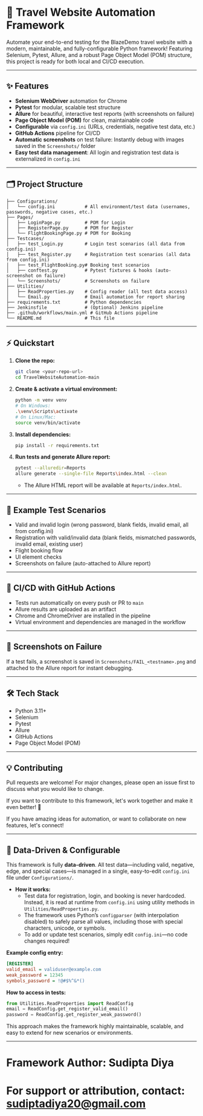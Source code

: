 # 🚀 Travel Website Automation Framework

Automate your end-to-end testing for the BlazeDemo travel website with a modern, maintainable, and fully-configurable Python framework! Featuring Selenium, Pytest, Allure, and a robust Page Object Model (POM) structure, this project is ready for both local and CI/CD execution.

---

## ✨ Features
- **Selenium WebDriver** automation for Chrome
- **Pytest** for modular, scalable test structure
- **Allure** for beautiful, interactive test reports (with screenshots on failure)
- **Page Object Model (POM)** for clean, maintainable code
- **Configurable** via `config.ini` (URLs, credentials, negative test data, etc.)
- **GitHub Actions** pipeline for CI/CD
- **Automatic screenshots** on test failure: Instantly debug with images saved in the `Screenshots/` folder
- **Easy test data management**: All login and registration test data is externalized in `config.ini`

---

## 🗂️ Project Structure
```
├── Configurations/
│   └── config.ini           # All environment/test data (usernames, passwords, negative cases, etc.)
├── Pages/
│   ├── LoginPage.py         # POM for Login
│   ├── RegisterPage.py      # POM for Register
│   └── FlightBookingPage.py # POM for Booking
├── Testcases/
│   ├── test_Login.py        # Login test scenarios (all data from config.ini)
│   ├── test_Register.py     # Registration test scenarios (all data from config.ini)
│   ├── test_FlightBooking.py# Booking test scenarios
│   ├── conftest.py          # Pytest fixtures & hooks (auto-screenshot on failure)
│   └── Screenshots/         # Screenshots on failure
├── Utilities/
│   ├── ReadProperties.py    # Config reader (all test data access)
│   └── Email.py             # Email automation for report sharing
├── requirements.txt         # Python dependencies
├── Jenkinsfile              # (Optional) Jenkins pipeline
├── .github/workflows/main.yml # GitHub Actions pipeline
└── README.md                # This file
```

---

## ⚡ Quickstart

1. **Clone the repo:**
   ```sh
   git clone <your-repo-url>
   cd TravelWebsiteAutomation-main
   ```
2. **Create & activate a virtual environment:**
   ```sh
   python -m venv venv
   # On Windows:
   .\venv\Scripts\activate
   # On Linux/Mac:
   source venv/bin/activate
   ```
3. **Install dependencies:**
   ```sh
   pip install -r requirements.txt
   ```

4. **Run tests and generate Allure report:**
   ```sh
   pytest --alluredir=Reports
   allure generate --single-file Reports\index.html --clean
   ```
   - The Allure HTML report will be available at `Reports/index.html`.

---

## 🧪 Example Test Scenarios
- Valid and invalid login (wrong password, blank fields, invalid email, all from config.ini)
- Registration with valid/invalid data (blank fields, mismatched passwords, invalid email, existing user)
- Flight booking flow
- UI element checks
- Screenshots on failure (auto-attached to Allure report)

---

## 🤖 CI/CD with GitHub Actions
- Tests run automatically on every push or PR to `main`
- Allure results are uploaded as an artifact
- Chrome and ChromeDriver are installed in the pipeline
- Virtual environment and dependencies are managed in the workflow

---

## 📸 Screenshots on Failure
If a test fails, a screenshot is saved in `Screenshots/FAIL_<testname>.png` and attached to the Allure report for instant debugging.

---

## 🛠️ Tech Stack
- Python 3.11+
- Selenium
- Pytest
- Allure
- GitHub Actions
- Page Object Model (POM)

---

## 💡 Contributing
Pull requests are welcome! For major changes, please open an issue first to discuss what you would like to change.

If you want to contribute to this framework, let's work together and make it even better! 🚀

If you have amazing ideas for automation, or want to collaborate on new features, let's connect!

---

## 🧩 Data-Driven & Configurable

This framework is fully **data-driven**. All test data—including valid, negative, edge, and special cases—is managed in a single, easy-to-edit `config.ini` file under `Configurations/`.

- **How it works:**
  - Test data for registration, login, and booking is never hardcoded. Instead, it is read at runtime from `config.ini` using utility methods in `Utilities/ReadProperties.py`.
  - The framework uses Python’s `configparser` (with interpolation disabled) to safely parse all values, including those with special characters, unicode, or symbols.
  - To add or update test scenarios, simply edit `config.ini`—no code changes required!

**Example config entry:**
```ini
[REGISTER]
valid_email = validuser@example.com
weak_password = 12345
symbols_password = !@#$%^&*()
```

**How to access in tests:**
```python
from Utilities.ReadProperties import ReadConfig
email = ReadConfig.get_register_valid_email()
password = ReadConfig.get_register_weak_password()
```

This approach makes the framework highly maintainable, scalable, and easy to extend for new scenarios or environments.

---

#
# Framework Author: Sudipta Diya
# For support or attribution, contact: sudiptadiya20@gmail.com
#
